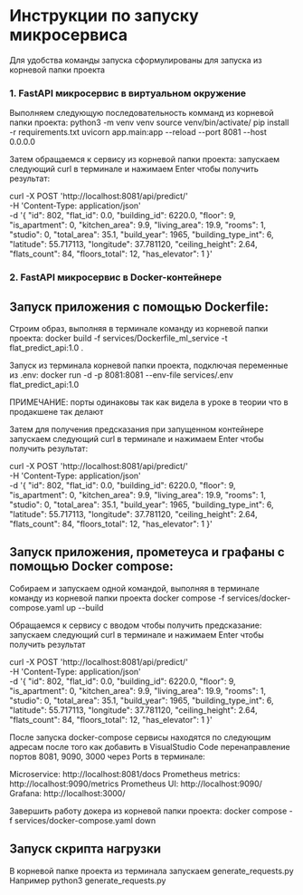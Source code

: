 # Инструкции по запуску микросервиса
Для удобства команды запуска сформулированы для запуска из корневой папки проекта

### 1. FastAPI микросервис в виртуальном окружение

Выполняем следующую последовательность комманд из корневой папки проекта:
python3 -m venv venv
source venv/bin/activate/
pip install -r requirements.txt
uvicorn app.main:app --reload --port 8081 --host 0.0.0.0

Затем обращаемся к сервису из корневой папки проекта: 
запускаем следующий curl в терминале и нажимаем Enter чтобы получить результат:


curl -X POST 'http://localhost:8081/api/predict/' \
-H 'Content-Type: application/json' \
-d '{
    "id": 802,
    "flat_id": 0.0,
    "building_id": 6220.0,
    "floor": 9,
    "is_apartment": 0,
    "kitchen_area": 9.9,
    "living_area": 19.9,
    "rooms": 1,
    "studio": 0,
    "total_area": 35.1,
    "build_year": 1965,
    "building_type_int": 6,
    "latitude": 55.717113,
    "longitude": 37.781120,
    "ceiling_height": 2.64,
    "flats_count": 84,
    "floors_total": 12,
    "has_elevator": 1
}'

### 2. FastAPI микросервис в Docker-контейнере
## Запуск приложения с помощью Dockerfile:

Строим образ, выполняя в терминале команду из корневой папки проекта:
docker build -f services/Dockerfile_ml_service -t flat_predict_api:1.0 .

Запуск из терминала корневой папки проекта, подключая переменные из .env:
docker run -d -p 8081:8081 --env-file services/.env flat_predict_api:1.0

ПРИМЕЧАНИЕ: порты одинаковы так как видела в уроке в теории что в продакшене так делают

Затем для получения предсказания при запущенном контейнере запускаем следующий curl в терминале и нажимаем Enter чтобы получить результат:

curl -X POST 'http://localhost:8081/api/predict/' \
-H 'Content-Type: application/json' \
-d '{
    "id": 802,
    "flat_id": 0.0,
    "building_id": 6220.0,
    "floor": 9,
    "is_apartment": 0,
    "kitchen_area": 9.9,
    "living_area": 19.9,
    "rooms": 1,
    "studio": 0,
    "total_area": 35.1,
    "build_year": 1965,
    "building_type_int": 6,
    "latitude": 55.717113,
    "longitude": 37.781120,
    "ceiling_height": 2.64,
    "flats_count": 84,
    "floors_total": 12,
    "has_elevator": 1
}'


## Запуск приложения, прометеуса и графаны с помощью Docker compose:
Собираем и запускаем одной командой, выполняя в терминале команду из корневой папки проекта
docker compose -f services/docker-compose.yaml up --build

Обращаемся к сервису с вводом чтобы получить предсказание: 
запускаем следующий curl в терминале и нажимаем Enter чтобы получить результат


curl -X POST 'http://localhost:8081/api/predict/' \
-H 'Content-Type: application/json' \
-d '{
    "id": 802,
    "flat_id": 0.0,
    "building_id": 6220.0,
    "floor": 9,
    "is_apartment": 0,
    "kitchen_area": 9.9,
    "living_area": 19.9,
    "rooms": 1,
    "studio": 0,
    "total_area": 35.1,
    "build_year": 1965,
    "building_type_int": 6,
    "latitude": 55.717113,
    "longitude": 37.781120,
    "ceiling_height": 2.64,
    "flats_count": 84,
    "floors_total": 12,
    "has_elevator": 1
}'


После запуска docker-compose сервисы находятся по следующим адресам после того как добавить в VisualStudio Code перенаправление портов 8081, 9090, 3000 через Ports в терминале:

Microservice: http://localhost:8081/docs
Prometheus metrics: http://localhost:9090/metrics
Prometheus UI: http://localhost:9090/
Grafana: http://localhost:3000/

Завершить работу докера из корневой папки проекта:
docker compose -f services/docker-compose.yaml down

## Запуск скрипта нагрузки
В корневой папке проекта из терминала запускаем generate_requests.py
Например
python3 generate_requests.py
